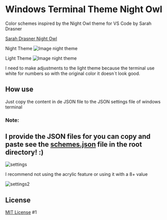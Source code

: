 # Windows Terminal Theme Night Owl

Color schemes inspired by the Night Owl theme for VS Code by Sarah Drasner

[Sarah Drasner Night Owl](https://github.com/sdras/night-owl-vscode-theme)

Night Theme
![Image night theme](img/night_owl_windows_terminal.png)

Light Theme
![Image night theme](img/light_owl_windows_terminal.png)

I need to make adjustments to the light theme because the terminal use white 
for numbers so with the original color it doesn´t look good.

## How use

Just copy the content in de JSON file to the JSON settings file of windows 
terminal

### Note:

## I provide the JSON files for you can copy and paste see the [schemes.json](schemes.json) file in the root directory! :)

![settings](img/settings.png)

I recommend not using the acrylic feature or using it with a 8+ value

![settings2](img/settings2v2.png)

## License

[MIT License](LICENSE.md)
#1
